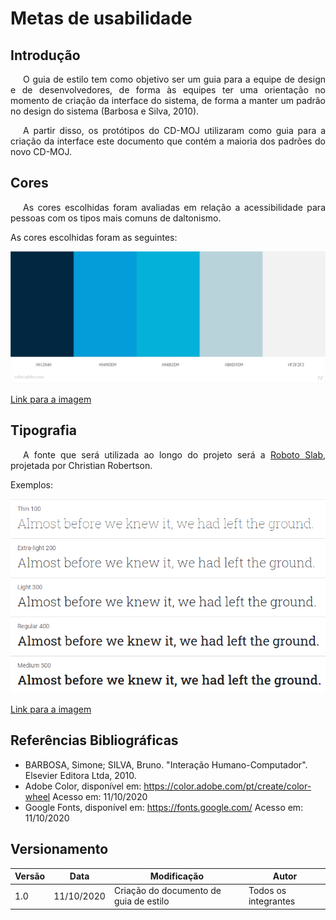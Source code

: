# Metas de usabilidade

## Introdução

<p style="text-indent: 20px; text-align: justify">
O guia de estilo tem como objetivo ser um guia para a equipe de design e de desenvolvedores, de forma às equipes ter uma orientação no momento de criação da interface do sistema, de forma a manter um padrão no design do sistema (Barbosa e Silva, 2010).
</p>

<p style="text-indent: 20px; text-align: justify">
A partir disso, os protótipos do CD-MOJ utilizaram como guia para a criação da interface este documento que contém a maioria dos padrões do novo CD-MOJ.
</p>

## Cores

<p style="text-indent: 20px; text-align: justify">
As cores escolhidas foram avaliadas em relação a acessibilidade para pessoas com os tipos mais comuns de daltonismo.
</p>

As cores escolhidas foram as seguintes:

![Cores escolhidas](../assets/guia_estilo/colors.jpeg)

[Link para a imagem](https://drive.google.com/file/d/1yIb9NlQsHFwIDzKP2aUcbMG4EKajaoQe/view?usp=sharing)

## Tipografia

<p style="text-indent: 20px; text-align: justify">
A fonte que será utilizada ao longo do projeto será a <a href="https://fonts.google.com/specimen/Roboto+Slab#standard-styles" target="_blank">Roboto Slab</a>, projetada por Christian Robertson.
</p>

Exemplos:

![Exemplos](../assets/guia_estilo/font_examples.png)

[Link para a imagem](https://drive.google.com/file/d/1bw0B7BmXt0gUnuurVSdCDroVhdmAO-NF/view?usp=sharing)

## Referências Bibliográficas

- BARBOSA, Simone; SILVA, Bruno. "Interação Humano-Computador". Elsevier Editora Ltda, 2010.
- Adobe Color, disponível em: https://color.adobe.com/pt/create/color-wheel Acesso em: 11/10/2020
- Google Fonts, disponível em: https://fonts.google.com/ Acesso em: 11/10/2020

## Versionamento
| Versão | Data | Modificação | Autor |
|--|--|--|--|
| 1.0 | 11/10/2020 | Criação do documento de guia de estilo | Todos os integrantes |
